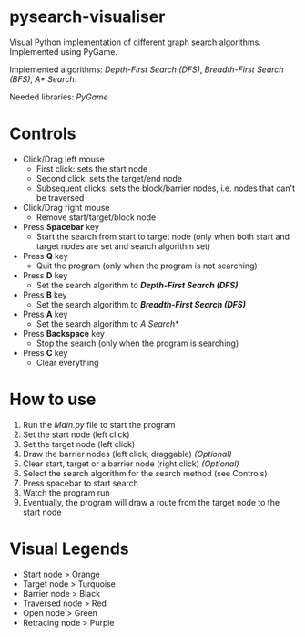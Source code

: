 # pysearch-visualiser
Visual Python implementation of different graph search algorithms. Implemented using PyGame.

Implemented algorithms: *Depth-First Search (DFS)*, *Breadth-First Search (BFS)*, *A\* Search*.

Needed libraries: *PyGame*

# Controls
* Click/Drag left mouse
    * First click: sets the start node
    * Second click: sets the target/end node
    * Subsequent clicks: sets the block/barrier nodes, i.e. nodes that can't be traversed
* Click/Drag right mouse
    * Remove start/target/block node
* Press **Spacebar** key
    * Start the search from start to target node (only when both start and target nodes are set and search algorithm set)
* Press **Q** key
    * Quit the program (only when the program is not searching)
* Press **D** key
    * Set the search algorithm to _**Depth-First Search (DFS)**_
* Press **B** key
    * Set the search algorithm to _**Breadth-First Search (DFS)**_
* Press **A** key
    * Set the search algorithm to _**A* Search**_
* Press **Backspace** key
    * Stop the search (only when the program is searching)
* Press **C** key
    * Clear everything
 
# How to use
1. Run the _*Main.py*_ file to start the program
2. Set the start node (left click)
3. Set the target node (left click)
4. Draw the barrier nodes (left click, draggable) *(Optional)*
5. Clear start, target or a barrier node (right click) *(Optional)*
6. Select the search algorithm for the search method (see Controls)
7. Press spacebar to start search
8. Watch the program run
9. Eventually, the program will draw a route from the target node to the start node


# Visual Legends
* Start node > Orange
* Target node > Turquoise
* Barrier node > Black
* Traversed node > Red
* Open node > Green
* Retracing node > Purple
